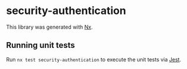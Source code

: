 # security-authentication

This library was generated with [Nx](https://nx.dev).

## Running unit tests

Run `nx test security-authentication` to execute the unit tests via [Jest](https://jestjs.io).
